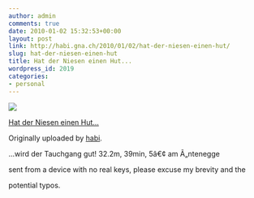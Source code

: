 ```yaml
---
author: admin
comments: true
date: 2010-01-02 15:32:53+00:00
layout: post
link: http://habi.gna.ch/2010/01/02/hat-der-niesen-einen-hut/
slug: hat-der-niesen-einen-hut
title: Hat der Niesen einen Hut...
wordpress_id: 2019
categories:
- personal
---
```



 [![](http://farm3.static.flickr.com/2613/4236689453_6c179dd909_m.jpg)](http://www.flickr.com/photos/habi/4236689453/)
   

 
  [Hat der Niesen einen Hut...](http://www.flickr.com/photos/habi/4236689453/)
    

  Originally uploaded by [habi](http://www.flickr.com/people/habi/).
 



...wird der Tauchgang gut! 32.2m, 39min, 5â€¢ am Ã„ntenegge  

  

sent from a device with no real keys, please excuse my brevity and the  

potential typos.
  

